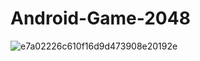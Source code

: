 # Android-Game-2048
 
![e7a02226c610f16d9d473908e20192e](https://user-images.githubusercontent.com/55067145/165994474-c4b087ca-9559-431b-bee1-d68c7057f8a4.png)
